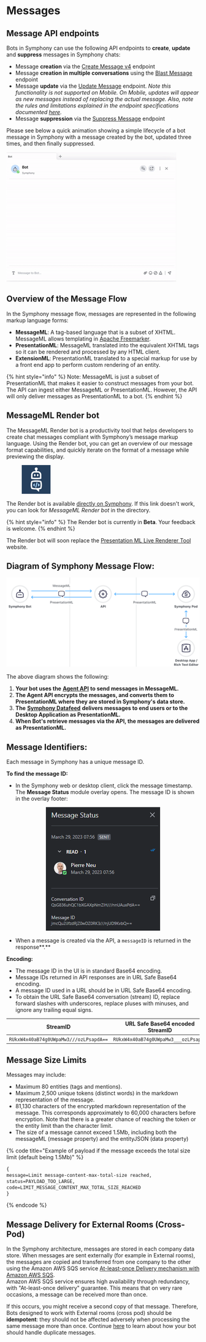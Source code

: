 # Messages

## Message API endpoints

Bots in Symphony can use the following API endpoints to **create**, **update** and **suppress** messages in Symphony chats:

* Message **creation** via the [Create Message v4](https://developers.symphony.com/restapi/main/messages/create-message-v4) endpoint
* Message **creation in multiple conversations** using the [Blast Message](https://developers.symphony.com/restapi/main/messages/blast-message) endpoint
* Message **update** via the [Update Message](https://developers.symphony.com/restapi/main/messages/update-message-v4) endpoint. _Note this functionality is not supported on Mobile. On Mobile, updates will appear as new messages instead of replacing the actual message. Also, note the rules and limitations explained in the endpoint specifications documented_ [_here_](https://developers.symphony.com/restapi/main/messages/update-message-v4)_._
* Message **suppression** via the [Suppress Message](https://developers.symphony.com/restapi/main/messages/suppress-message) endpoint

Please see below a quick animation showing a simple lifecycle of a bot message in Symphony with a message created by the bot, updated three times, and then finally suppressed.

![](<../../.gitbook/assets/Message Lifecycle.gif>)

## Overview of the Message Flow

In the Symphony message flow, messages are represented in the following markup language forms:

* **MessageML**: A tag-based language that is a subset of XHTML. MessageML allows templating in [Apache Freemarker](https://freemarker.apache.org/index.html).
* **PresentationML**: MessageML translated into the equivalent XHTML tags so it can be rendered and processed by any HTML client.
* **ExtensionML**: PresentationML translated to a special markup for use by a front end app to perform custom rendering of an entity.

{% hint style="info" %}
Note: MessageML is just a subset of PresentationML that makes it easier to construct messages from your bot. The API can ingest either MessageML or PresentationML. However, the API will only deliver messages as PresentationML to a bot.
{% endhint %}

## MessageML Render bot

The MessageML Render bot is a productivity tool that helps developers to create chat messages compliant with Symphony’s message markup language. Using the Render bot, you can get an overview of our message format capabilities, and quickly iterate on the format of a message while previewing the display.

<figure><img src="../../.gitbook/assets/I5T9PSO0NB06QTIbSgX7fL4E0pBoGdpMZmX3k1brR3k.png" alt="" width="75"><figcaption></figcaption></figure>

The Render bot is available [directly on Symphony](https://open.symphony.com/?startChat=71811853191652). If this link doesn't work, you can look for _MessageML Render bot_ in the directory.

{% hint style="info" %}
The Render bot is currently in **Beta**. Your feedback is welcome.
{% endhint %}

The Render bot will soon replace the [Presentation ML Live Renderer Tool](https://renderer-tool.app.symphony.com/) website.

## Diagram of Symphony Message Flow:

![](<../../.gitbook/assets/Message Workflow@3x.svg>)

The above diagram shows the following:

1. **Your bot uses the** [**Agent API**](../overview-of-rest-api/agent-api.md) **to send messages in MessageML.**
2. **The Agent API encrypts the messages, and converts them to PresentationML where they are stored in Symphony's data store.**  &#x20;
3. **The** [**Symphony Datafeed**](../datafeed/) **delivers messages to end users or to the Desktop Application as PresentationML.**
4. **When Bot's retrieve messages via the API, the messages are delivered as PresentationML.**  &#x20;

## Message Identifiers:

Each message in Symphony has a unique message ID.

**To find the message ID:**

* In the Symphony web or desktop client, click the message timestamp. The **Message Status** module overlay opens. The message ID is shown in the overlay footer:

<div align="center">

<img src="../../.gitbook/assets/gittbook test image.png" alt="">

</div>

* When a message is created via the API, a `messageID` is returned in the response**.**

**Encoding:**

* The message ID in the UI is in standard Base64 encoding.
* Message IDs returned in API responses are in URL Safe Base64 encoding.
* A message ID used in a URL should be in URL Safe Base64 encoding.&#x20;
* To obtain the URL Safe Base64 conversation (stream) ID, replace forward slashes with underscores, replace pluses with minuses, and ignore any trailing equal signs.

|              **StreamID**              | **URL Safe Base64 encoded StreamID** |
| :------------------------------------: | :----------------------------------: |
| `RUkxW4x40aB74g0UWpaMw3///ozLPsapdA==` | `RUkxW4x40aB74g0UWpaMw3___ozLPsapdA` |



## Message Size Limits

Messages may include:

* Maximum 80 entities (tags and mentions).&#x20;
* Maximum 2,500 unique tokens (distinct words) in the markdown representation of the message.
* 81,130 characters of the encrypted markdown representation of the message. This corresponds approximately to 60,000 characters before encryption. Note that there is a greater chance of reaching the token or the entity limit than the character limit.&#x20;
* The size of a message cannot exceed 1.5Mb, including both the messageML (message property) and the entityJSON (data property)

{% code title="Example of payload if the message exceeds the total size limit (default being 1.5Mb)" %}
```
{
message=Limit message-content-max-total-size reached, 
status=PAYLOAD_TOO_LARGE, 
code=LIMIT_MESSAGE_CONTENT_MAX_TOTAL_SIZE_REACHED
}
```
{% endcode %}

## Message Delivery for External Rooms (Cross-Pod)

In the Symphony architecture, messages are stored in each company data store. When messages are sent externally (for example in External rooms), the messages are copied and transferred from one company to the other using the Amazon AWS SQS service [At-least-once Delivery mechanism with Amazon AWS SQS](https://docs.aws.amazon.com/AWSSimpleQueueService/latest/SQSDeveloperGuide/standard-queues.html).\
Amazon AWS SQS service ensures high availability through redundancy, with "At-least-once delivery" guarantee. This means that on very rare occasions, a message can be received more than once.

If this occurs, you might receive a second copy of that message. Therefore, Bots designed to work with External rooms (cross pod) should be **idempotent**: they should not be affected adversely when processing the same message more than once. Continue [here](../bots-best-practices.md#duplicate-messages) to learn about how your bot should handle duplicate messages.

